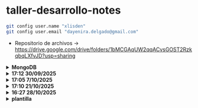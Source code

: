 # taller-desarrollo-notes
```bash
git config user.name "xlisden"
git config user.email "dayenira.delgado@gmail.com"
```
- Repositorio de archivos -> https://drive.google.com/drive/folders/1bMCGAqUW2qqACvsGOST2RzkqbqLXfvJD?usp=sharing

<details>
<summary><b>MongoDB</b></summary>

  - con comparaciones sql: https://learn.mongodb.com/learn/course/mongodb-sql-cheat-sheet/main/mongodb-sql-cheat-sheet
  - casi completo: https://www.geeksforgeeks.org/mongodb/mongodb-cheat-sheet/

</details>

<details>
<summary><b>17:12 30/09/2025</b></summary>
  
  - bus de eventos - a traves de el, se comunican los microservicios
  - se puede hacer un microservicio, que no este conectado a ninguna bd, pero si se encarga de orquestar a los microservicios, y no mezclarlos.
  - keycloak por si no se quiere implementar un microservicio de seguridad
  - **no existen claves foraneas**
  - por eso ya no se usan integers, si no UUID y GUID
  - para evitar la llamada a otro microservicios, se utiliza la replicacion de data
  - **patron saga** - ejecutar los pasos a la inversa, si en algun momento el algun microservicio se cae durante el evento
  - spring 3.5.6 - jdk 17
  - agregar swagger - url http://localhost:8080/swagger-ui/index.html
    ```
    <dependency>
    	<groupId>org.springdoc</groupId>
    	<artifactId>springdoc-openapi-starter-webmvc-ui</artifactId>
    	<version>2.5.0</version>
    </dependency>
    ```
  - 
  ---
  - que es escalar verticalmente? que es escalar horizontalmente?
  - que es gateway? - puerta de entrada para que le front, o un servicio externo, se comunique con el backend. No se hacen llamadas directamente al microservicio, se hace a traves del API gateway, porque ahi estan la seguridad
  - config server? - medida de seguridad adicional para proteger los datos sensibles
  - seq: https://dev.to/minhaz1217/java-spring-boot-use-seq-for-logging-39fm
     --https://github.com/minhaz1217/java-quarkus/tree/master/spring-boot-seq

</details>

<details>
<summary><b>17:05 7/10/2025</b></summary>
  
  - google drive tiene versionamiento
  - hot fix: cambio en produccion
  - cherry-pick: pasar solo un commit a una rama, no todos los cambios completos

</details>


<details>
<summary><b>17:10 21/10/2025</b></summary>
  
  - contenedores != a maquinas virtuales
    - mv - ocupa espacio: 32GB de RAM se puede crear 3maq de 8GB, para yo quedarme con 8
    - con - designa los recursos necesarios (espacio de memoria) para funcionar. No se necesita levantanr un SO para que funcione. Reutiliza componetnes del SO anfitrion
  - registry = nube. donde estan las imagenes
  - cliente: terminal o docker desktop
  - contendor != imagen
  - build, pull, run
  - imagnees = plantilla de sola lectura. a partir de umna sola imagebn. se crean N contenedores
  - descargar composes
    ```bash
    docker compose -f compose-database-mysql.yml up -d
    ```
  - public key not allowed
    1. driver properties
    2. allow public key retrival cambiar a true
  - usar db en postregres
    ```sql
    SET search_path TO base_de_datos;
    ```
  - mongo
    - collecion == tabla
</details>

<details>
<summary><b>16:27 28/10/2025</b></summary>

  1. implementar las databases con las versiones latest (se actualizo docker en el repositorio)
  2. 4 microservicios y un gateway

  - siempre se debe implementar un log de errores

  **Buenas practicas**
  - validaciones - con manejo de excepciones
    
</details>

<details>
<summary><b>plantilla</b></summary>
  
  - item

</details>
